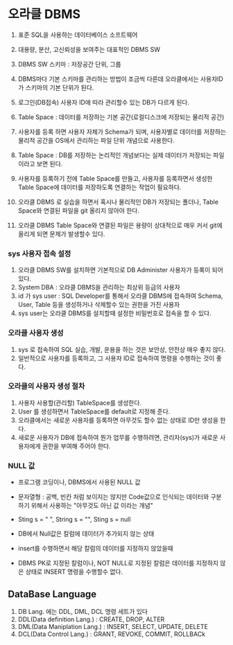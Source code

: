 # 오라클 DBMS
1. 표준 SQL을 사용하는 데이터베이스 소프트웨어
2. 대용량, 분산, 고신뢰성을 보여주는 대표적인 DBMS SW
3. DBMS SW 스키마 : 저장공간 단위, 그룹
4. DBMS마다 기본 스키마를 관리하는 방법이 조금씩 다른데
	오라클에서는 사용자ID가 스키마의 기본 단위가 된다.
5. 로그인(DB접속) 사용자 ID에 따라 관리할수 있는 DB가 다르게 된다.
6. Table Space : 데이터를 저장하는 기본 공간(로컬디스크에 저장되는 물리적 공간)
7. 사용자를 등록 하면 사용자 자체가 Schema가 되며, 사용자별로 데이터를 저장하는 물리적 공간을 OS에서 관리하는
파일 단위 개념으로 사용한다.
8. Table Space : DB를 저장하는 논리적인 개념보다는 실제 데이터가 저장되는 파일이라고 보면 된다.
9. 사용자를 등록하기 전에 Table Space를 만들고, 사용자를 등록하면서 생성한 Table Space에 데이터를 저장하도록 연결하는 작업이 필요하다.

10. 오라클 DBMS 로 실습을 하면서 혹시나 물리적인 DB가 저장되는 폴더나, Table Space와 연결된 파일을 git 올리지 않아야 한다.
11. 오라클 DBMS Table Space와 연결된 파일은 용량이 상대적으로 매우 커서 git에 올리게 되면 문제가 발생할수 있다.


### sys 사용자 접속 설정
1. 오라클 DBMS SW를 설치하면 기본적으로 DB Administer 사용자가 등록이 되어 있다. 
2. System DBA : 오라클 DBMS을 관리하는 최상위 등급의 사용자
3. id 가 sys user : SQL Developer를 통해서 오라클 DBMS에 접속하여 Schema, User, Table 등을 생성하거나 삭제할수 있는 권한을 가진 사용자
4. sys user는 오라클 DBMS를 설치할때 설정한 비밀번호로 접속을 할 수 있다.

### 오라클 사용자 생성
1. sys 로 접속하여 SQL 실습, 개발, 운용을 하는 것은 보안상, 안전상 매우 좋지 않다.
2. 일반적으로 사용자를 등록하고, 그 사용자 ID로 접속하여 명령을 수행하는 것이 좋다.

### 오라클의 사용자 생성 절차
1. 사용자 사용할(관리할) TableSpace를 생성한다.
2. User 를 생성하면서 TableSpace를 default로 지정해 준다.
3. 오라클에서는 새로운 사용자를 등록하면 아무것도 할수 없는 상태로 ID만 생성을 한다.
4. 새로운 사용자가 DB에 접속하여 뭔가 업무를 수행하려면, 관리자(sys)가 새로운 사용자에게 권한을 부여해 주어야 한다.

### NULL 값
* 프로그램 코딩이나, DBMS에서 사용된 NULL 값
* 문자열형 : 공백, 빈칸 처럼 보이지는 않지만 Code값으로 인식되는 데이터와 구분하기 위해서 사용하는 "아무것도 아닌 값 이라는 개념"
* Sting s = " ", String s = "", Sting s = null

* DB에서 Null값은 칼럼에 데이터가 추가되지 않는 상태
* insert를 수행하면서 해당 칼럼의 데이터를 지정하지 않았을때

* DBMS PK로 지정된 칼럼이나, NOT NULL로 지정된 칼럼은 데이터를 지정하지 않은 상태로 INSERT 명령을 수행할수 없다.

## DataBase Language
1. DB Lang. 에는 DDL, DML, DCL 명령 세트가 있다
2. DDL(Data definition Lang.) : CREATE, DROP, ALTER
3. DML(Data Maniplation Lang.) : INSERT, SELECT, UPDATE, DELETE
4. DCL(Data Control Lang.) : GRANT, REVOKE, COMMIT, ROLLBACk






